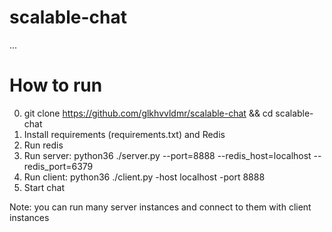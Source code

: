 # scalable-chat
...
# How to run
0. git clone https://github.com/glkhvvldmr/scalable-chat && cd scalable-chat
1. Install requirements (requirements.txt) and Redis
1. Run redis 
2. Run server: python36 ./server.py --port=8888 --redis_host=localhost --redis_port=6379
3. Run client: python36 ./client.py -host localhost -port 8888
4. Start chat

Note: you can run many server instances and connect to them with client instances
